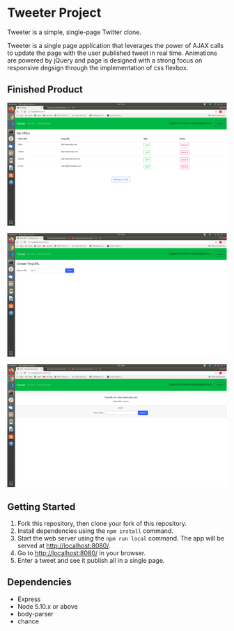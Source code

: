 # Tweeter Project

Tweeter is a simple, single-page Twitter clone.

Tweeter is a single page application that leverages the power of AJAX calls to update the page with the user published tweet in real time. Animations are powered by jQuery and page is designed with a strong focus on responsive degsign through the implementation of css flexbox.

## Finished Product
!["URL Index page showing added URL's and their unique ID's"](https://github.com/kguertin/tinyapp/blob/master/docs/URL_index.png?raw=true)

!["Page for creating shortened URL's](https://github.com/kguertin/tinyapp/blob/master/docs/Create_URL.png?raw=true)

!["Page displaying shortene URL with an option to edit where the URL the unique ID points to.](https://github.com/kguertin/tinyapp/blob/master/docs/Display_Short_URL.png?raw=true)

## Getting Started

1. Fork this repository, then clone your fork of this repository.
2. Install dependencies using the `npm install` command.
3. Start the web server using the `npm run local` command. The app will be served at <http://localhost:8080/>.
4. Go to <http://localhost:8080/> in your browser.
5. Enter a tweet and see it publish all in a single page.

## Dependencies
- Express
- Node 5.10.x or above
- body-parser
- chance
